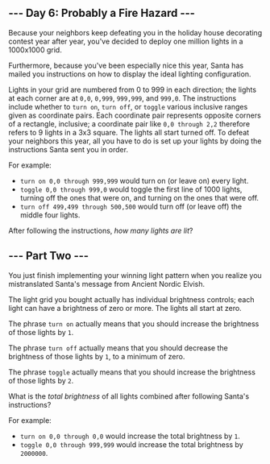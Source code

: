 --- Day 6: Probably a Fire Hazard ---
-------------------------------------

Because your neighbors keep defeating you in the holiday house decorating contest year after year, you've decided to deploy one million lights in a 1000x1000 grid.


Furthermore, because you've been especially nice this year, Santa has mailed you instructions on how to display the ideal lighting configuration.


Lights in your grid are numbered from 0 to 999 in each direction; the lights at each corner are at `0,0`, `0,999`, `999,999`, and `999,0`. The instructions include whether to `turn on`, `turn off`, or `toggle` various inclusive ranges given as coordinate pairs. Each coordinate pair represents opposite corners of a rectangle, inclusive; a coordinate pair like `0,0 through 2,2` therefore refers to 9 lights in a 3x3 square. The lights all start turned off.
To defeat your neighbors this year, all you have to do is set up your lights by doing the instructions Santa sent you in order.


For example:


* `turn on 0,0 through 999,999` would turn on (or leave on) every light.
* `toggle 0,0 through 999,0` would toggle the first line of 1000 lights, turning off the ones that were on, and turning on the ones that were off.
* `turn off 499,499 through 500,500` would turn off (or leave off) the middle four lights.


After following the instructions, *how many lights are lit*?




--- Part Two ---
----------------

You just finish implementing your winning light pattern when you realize you mistranslated Santa's message from Ancient Nordic Elvish.


The light grid you bought actually has individual brightness controls; each light can have a brightness of zero or more. The lights all start at zero.


The phrase `turn on` actually means that you should increase the brightness of those lights by `1`.


The phrase `turn off` actually means that you should decrease the brightness of those lights by `1`, to a minimum of zero.


The phrase `toggle` actually means that you should increase the brightness of those lights by `2`.


What is the *total brightness* of all lights combined after following Santa's instructions?


For example:


* `turn on 0,0 through 0,0` would increase the total brightness by `1`.
* `toggle 0,0 through 999,999` would increase the total brightness by `2000000`.


